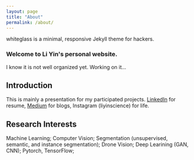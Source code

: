 ```yaml
---
layout: page
title: "About"
permalink: /about/
---
```


whiteglass is a minimal, responsive Jekyll theme for hackers.

### Welcome to Li Yin's personal website.
I know it is not well organized yet. Working on it...
## Introduction
This is mainly a presentation for my participated projects. [LinkedIn](https://www.linkedin.com/in/li-yin-00b0456b/) for resume, [Medium](https://medium.com/@lisulimowicz) for blogs, Instagram (liyinscience) for life. 
## Research Interests
Machine Learning; Computer Vision; Segmentation (unsupervised, semantic, and instance segmentation); Drone Vision; Deep Learining (GAN, CNN); Pytorch, TensorFlow; 
